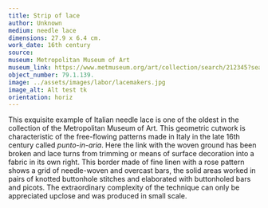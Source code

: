 ```yaml
---
title: Strip of lace
author: Unknown 
medium: needle lace
dimensions: 27.9 x 6.4 cm. 
work_date: 16th century
source: 
museum: Metropolitan Museum of Art
museum_link: https://www.metmuseum.org/art/collection/search/212345?searchField=All&amp;sortBy=Relevance&amp;ft=79.1.139&amp;offset=0&amp;rpp=20&amp;pos=1
object_number: 79.1.139.
image: ../assets/images/labor/lacemakers.jpg
image_alt: Alt test tk
orientation: horiz
---
```


This exquisite example of Italian needle lace is one of the oldest in the collection of the Metropolitan Museum of Art. This geometric cutwork is characteristic of the free-flowing patterns made in Italy in the late 16th century called _punto-in-aria_. Here the link with the woven ground has been broken and lace turns from trimming or means of surface decoration into a fabric in its own right. This border made of fine linen with a rose pattern shows a grid of needle-woven and overcast bars, the solid areas worked in pairs of knotted buttonhole stitches and elaborated with buttonholed bars and picots. The extraordinary complexity of the technique can only be appreciated upclose and was produced in small scale.  

